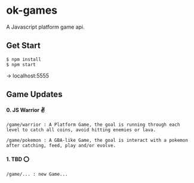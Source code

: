 # ok-games
A Javascript platform game api.


## Get Start

	$ npm install
	$ npm start

-> localhost:5555

## Game Updates

#### 0. JS Warrior :v:

	/game/warrior : A Platform Game, the goal is running through each level to catch all coins, avoid hitting enemies or lava.

	/game/pokemon : A GBA-like Game, the goal is interact with a pokemon after catching, feed, play and/or evolve.

#### 1. TBD :o:

	/game/... : new Game...
